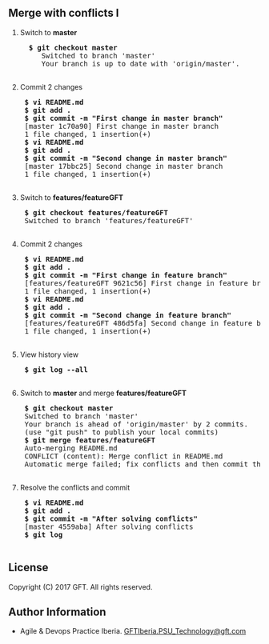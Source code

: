 ## Merge with conflicts I

1. Switch to **master**  

     <pre>
     <b>$ git checkout master</b>
        Switched to branch 'master'
        Your branch is up to date with 'origin/master'.
     </pre>
 
2. Commit 2 changes  

    <pre>
    <b>$ vi README.md</b>
    <b>$ git add .</b>
    <b>$ git commit -m "First change in master branch"</b>
    [master 1c70a90] First change in master branch
    1 file changed, 1 insertion(+)
    <b>$ vi README.md</b>
    <b>$ git add .</b>
    <b>$ git commit -m "Second change in master branch"</b>
    [master 17bbc25] Second change in master branch
    1 file changed, 1 insertion(+)
    </pre>
    
3. Switch to **features/featureGFT**  
 
    <pre>
    <b>$ git checkout features/featureGFT</b>
    Switched to branch 'features/featureGFT'
    </pre>

4. Commit 2 changes

    <pre>
    <b>$ vi README.md</b>
    <b>$ git add .</b>
    <b>$ git commit -m "First change in feature branch"</b>
    [features/featureGFT 9621c56] First change in feature branch
    1 file changed, 1 insertion(+)
    <b>$ vi README.md</b>
    <b>$ git add .</b>
    <b>$ git commit -m "Second change in feature branch"</b>
    [features/featureGFT 486d5fa] Second change in feature branch
    1 file changed, 1 insertion(+)
    </pre>
    
5. View history view  
 
    <pre>
    <b>$ git log --all</b>
    </pre>

6. Switch to **master** and merge **features/featureGFT**  
 
    <pre>
    <b>$ git checkout master</b>
    Switched to branch 'master'
    Your branch is ahead of 'origin/master' by 2 commits.
    (use "git push" to publish your local commits)
    <b>$ git merge features/featureGFT</b>
    Auto-merging README.md
    CONFLICT (content): Merge conflict in README.md
    Automatic merge failed; fix conflicts and then commit the result.
    </pre>

7. Resolve the conflicts and commit  
    <pre>
    <b>$ vi README.md</b>
    <b>$ git add .</b>
    <b>$ git commit -m "After solving conflicts"</b>
    [master 4559aba] After solving conflicts
    <b>$ git log</b>
    </pre>

## License
Copyright (C) 2017 GFT. All rights reserved.

## Author Information
* Agile & Devops Practice Iberia. GFTIberia.PSU_Technology@gft.com
